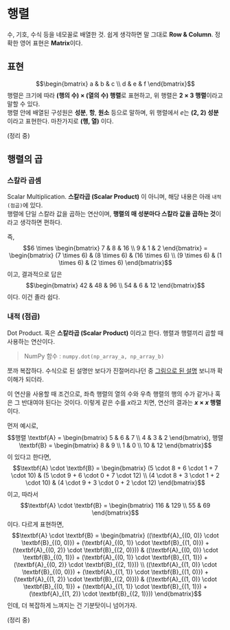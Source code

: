 행렬
====
수, 기호, 수식 등을 네모꼴로 배열한 것. 쉽게 생각하면 말 그대로 **Row & Column**. 정확한 영어 표현은 **Matrix**이다.

표현
----
$$\begin{bmatrix}
a & b & c \\
d & e & f
\end{bmatrix}$$
행렬은 크기에 따라 **(행의 수) × (열의 수) 행렬**로 표현하고, 위 행렬은 **2 × 3 행렬**이라고 말할 수 있다.  
행렬 안에 배열된 구성원은 **성분**, **항**, **원소** 등으로 말하며, 위 행렬에서 $e$는 **(2, 2) 성분**이라고 표현한다. 마찬가지로 **(행, 열)** 이다.

(정리 중)

행렬의 곱
---------

### 스칼라 곱셈
Scalar Multiplication. **스칼라곱 (Scalar Product)** 이 아니며, 해당 내용은 아래 `내적 (점곱)`에 있다.  
행렬에 단일 스칼라 값을 곱하는 연산이며, **행렬의 매 성분마다 스칼라 값을 곱하는 것**이라고 생각하면 편하다.  

즉,
$$6 \times \begin{bmatrix}
7 & 8 & 16 \\
9 & 1 & 2
\end{bmatrix} = \begin{bmatrix}
(7 \times 6) & (8 \times 6) & (16 \times 6) \\
(9 \times 6) & (1 \times 6) & (2 \times 6)
\end{bmatrix}$$
이고, 결과적으로 답은
$$\begin{bmatrix}
42 & 48 & 96 \\
54 & 6 & 12
\end{bmatrix}$$
이다. 이건 졸라 쉽다.

### 내적 (점곱)
Dot Product. 혹은 **스칼라곱 (Scalar Product)** 이라고 한다. 행렬과 행렬끼리 곱할 때 사용하는 연산이다.
> NumPy 함수 : `numpy.dot(np_array_a, np_array_b)`

쪼까 복잡하다. 수식으로 된 설명만 보다가 진절머리나던 중 [그림으로 된 설명](https://www.mathsisfun.com/algebra/matrix-multiplying.html) 보니까 확 이해가 되더라.

이 연산을 사용할 때 조건으로, 좌측 행렬의 열의 수와 우측 행렬의 행의 수가 같거나 혹은 그 반대여야 된다는 것이다. 이렇게 같은 수를 $x$라고 치면, 연산의 결과는 **$x \times x$ 행렬**이다.

먼저 예시로,
$$행렬 \textbf{A} = \begin{bmatrix}
5 & 6 & 7 \\
4 & 3 & 2
\end{bmatrix}, 행렬 \textbf{B} = \begin{bmatrix}
8 & 9 \\
1 & 0 \\
10 & 12
\end{bmatrix}$$
이 있다고 한다면,
$$\textbf{A} \cdot \textbf{B} = \begin{bmatrix}
(5 \cdot 8 + 6 \cdot 1 + 7 \cdot 10) & (5 \cdot 9 + 6 \cdot 0 + 7 \cdot 12) \\
(4 \cdot 8 + 3 \cdot 1 + 2 \cdot 10) & (4 \cdot 9 + 3 \cdot 0 + 2 \cdot 12)
\end{bmatrix}$$
이고, 따라서
$$\textbf{A} \cdot \textbf{B} = \begin{bmatrix}
116 & 129 \\
55 & 69
\end{bmatrix}$$
이다. 다르게 표현하면,
$$\textbf{A} \cdot \textbf{B} = \begin{bmatrix}
((\textbf{A}_{(0, 0)} \cdot \textbf{B}_{(0, 0)}) + (\textbf{A}_{(0, 1)} \cdot \textbf{B}_{(1, 0)}) + (\textbf{A}_{(0, 2)} \cdot \textbf{B}_{(2, 0)})) & ((\textbf{A}_{(0, 0)} \cdot \textbf{B}_{(0, 1)}) + (\textbf{A}_{(0, 1)} \cdot \textbf{B}_{(1, 1)}) + (\textbf{A}_{(0, 2)} \cdot \textbf{B}_{(2, 1)})) \\
((\textbf{A}_{(1, 0)} \cdot \textbf{B}_{(0, 0)}) + (\textbf{A}_{(1, 1)} \cdot \textbf{B}_{(1, 0)}) + (\textbf{A}_{(1, 2)} \cdot \textbf{B}_{(2, 0)})) & ((\textbf{A}_{(1, 0)} \cdot \textbf{B}_{(0, 1)}) + (\textbf{A}_{(1, 1)} \cdot \textbf{B}_{(1, 1)}) + (\textbf{A}_{(1, 2)} \cdot \textbf{B}_{(2, 1)}))
\end{bmatrix}$$
인데, 더 복잡하게 느껴지는 건 기분탓이니 넘어가자.

(정리 중)